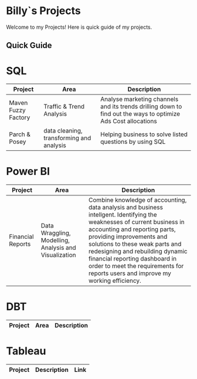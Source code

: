 # Billy`s Projects
Welcome to my Projects! Here is quick guide of my projects.

## Quick Guide




# SQL

|Project|Area|Description
|---|---|---|
|Maven Fuzzy Factory|Traffic & Trend Analysis | Analyse marketing channels and its trends drilling down to find out the ways to optimize Ads Cost allocations|
|Parch & Posey|data cleaning, transforming and analysis|Helping business to solve listed questions by using SQL|


# Power BI
|Project|Area|Description
|---|---|---|
|Financial Reports|Data Wraggling, Modelling, Analysis and Visualization|Combine knowledge of accounting, data analysis and business intellgent. Identifying the weaknesses of current business in accounting and reporting parts, providing improvements and solutions to these weak parts and redesigning and rebuilding dynamic financial reporting dashboard in order to meet the requirements for reports users and improve my working efficiency.

# DBT
|Project|Area|Description
|---|---|---|

# Tableau
|Project|Description|Link|
|---|---|---|